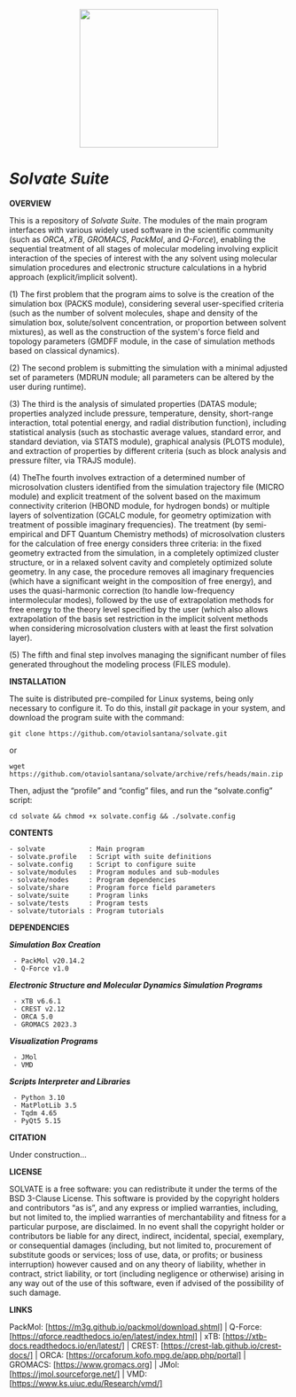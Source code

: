 <div align="center">
<img src="https://user-images.githubusercontent.com/69423088/253824433-a6b55273-b084-4283-a0b6-b8d40bc52890.png" width="250px"/>
</div>

# _**Solvate Suite**_

**OVERVIEW**

This is a repository of _Solvate Suite_. The modules of the main program interfaces with various widely used software in the scientific community (such as _ORCA_, _xTB_, _GROMACS_, _PackMol_, and _Q-Force_), enabling the sequential treatment of all stages of molecular modeling involving explicit interaction of the species of interest with the any solvent using molecular simulation procedures and electronic structure calculations in a hybrid approach (explicit/implicit solvent).

(1) The first problem that the program aims to solve is the creation of the simulation box (PACKS module), considering several user-specified criteria (such as the number of solvent molecules, shape and density of the simulation box, solute/solvent concentration, or proportion between solvent mixtures), as well as the construction of the system's force field and topology parameters (GMDFF module, in the case of simulation methods based on classical dynamics).

(2) The second problem is submitting the simulation with a minimal adjusted set of parameters (MDRUN module; all parameters can be altered by the user during runtime).

(3) The third is the analysis of simulated properties (DATAS module; properties analyzed include pressure, temperature, density, short-range interaction, total potential energy, and radial distribution function), including statistical analysis (such as stochastic average values, standard error, and standard deviation, via STATS module), graphical analysis (PLOTS module), and extraction of properties by different criteria (such as block analysis and pressure filter, via TRAJS module).

(4) TheThe fourth involves extraction of a determined number of microsolvation clusters identified from the simulation trajectory file (MICRO module) and explicit treatment of the solvent based on the maximum connectivity criterion (HBOND module, for hydrogen bonds) or multiple layers of solventization (GCALC module, for geometry optimization with treatment of possible imaginary frequencies). The treatment (by semi-empirical and DFT Quantum Chemistry methods) of microsolvation clusters for the calculation of free energy considers three criteria: in the fixed geometry extracted from the simulation, in a completely optimized cluster structure, or in a relaxed solvent cavity and completely optimized solute geometry. In any case, the procedure removes all imaginary frequencies (which have a significant weight in the composition of free energy), and uses the quasi-harmonic correction (to handle low-frequency intermolecular modes), followed by the use of extrapolation methods for free energy to the theory level specified by the user (which also allows extrapolation of the basis set restriction in the implicit solvent methods when considering microsolvation clusters with at least the first solvation layer).

(5) The fifth and final step involves managing the significant number of files generated throughout the modeling process (FILES module).

**INSTALLATION**

The suite is distributed pre-compiled for Linux systems, being only necessary to configure it. To do this, install _git_ package in your system, and download the program suite with the command:
 
	git clone https://github.com/otaviolsantana/solvate.git
or

	wget https://github.com/otaviolsantana/solvate/archive/refs/heads/main.zip
  
Then, adjust the “profile” and “config” files, and run the “solvate.config” script:

	cd solvate && chmod +x solvate.config && ./solvate.config
 
**CONTENTS**

	- solvate           : Main program
	- solvate.profile   : Script with suite definitions
	- solvate.config    : Script to configure suite
	- solvate/modules   : Program modules and sub-modules
	- solvate/nodes     : Program dependencies
	- solvate/share     : Program force field parameters
	- solvate/suite     : Program links
	- solvate/tests     : Program tests
	- solvate/tutorials : Program tutorials

**DEPENDENCIES**

   ***Simulation Box Creation***

     - PackMol v20.14.2
     - Q-Force v1.0

   ***Electronic Structure and Molecular Dynamics Simulation Programs***

     - xTB v6.6.1
     - CREST v2.12
     - ORCA 5.0
     - GROMACS 2023.3

   ***Visualization Programs***

     - JMol
     - VMD

   ***Scripts Interpreter and Libraries***

     - Python 3.10
     - MatPlotLib 3.5
     - Tqdm 4.65
     - PyQt5 5.15

**CITATION**

Under construction...

**LICENSE**

SOLVATE is a free software: you can redistribute it under the terms of the BSD 3-Clause License. This software is provided by the copyright holders and contributors “as is”, and any express or implied warranties, including, but not limited to, the implied warranties of merchantability and fitness for a particular purpose, are disclaimed. In no event shall the copyright holder or contributors be liable for any direct, indirect, incidental, special, exemplary, or consequential damages (including, but not limited to, procurement of substitute goods or services; loss of use, data, or profits; or business interruption) however caused and on any theory of liability, whether in contract, strict liability, or tort (including negligence or otherwise) arising in any way out of the use of this software, even if advised of the possibility of such damage.

**LINKS**

PackMol: [https://m3g.github.io/packmol/download.shtml] | Q-Force: [https://qforce.readthedocs.io/en/latest/index.html] | xTB: [https://xtb-docs.readthedocs.io/en/latest/] | CREST: [https://crest-lab.github.io/crest-docs/] | ORCA: [https://orcaforum.kofo.mpg.de/app.php/portal] | GROMACS:  [https://www.gromacs.org] | JMol: [https://jmol.sourceforge.net/] | VMD: [https://www.ks.uiuc.edu/Research/vmd/]
